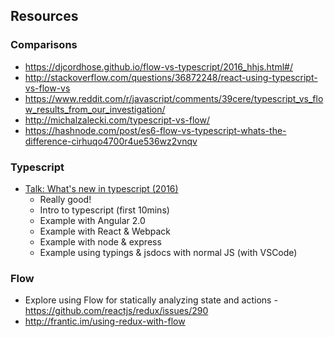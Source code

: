## Resources

### Comparisons

 * https://djcordhose.github.io/flow-vs-typescript/2016_hhjs.html#/
 * http://stackoverflow.com/questions/36872248/react-using-typescript-vs-flow-vs
 * https://www.reddit.com/r/javascript/comments/39cere/typescript_vs_flow_results_from_our_investigation/
 * http://michalzalecki.com/typescript-vs-flow/
 * https://hashnode.com/post/es6-flow-vs-typescript-whats-the-difference-cirhuqo4700r4ue536wz2vnqv

### Typescript

 * [Talk: What's new in typescript (2016)](https://channel9.msdn.com/Events/Build/2016/B881)
   * Really good!
   * Intro to typescript (first 10mins)
   * Example with Angular 2.0
   * Example with React & Webpack
   * Example with node & express
   * Example using typings & jsdocs with normal JS (with VSCode)
 
### Flow

 * Explore using Flow for statically analyzing state and actions - https://github.com/reactjs/redux/issues/290
 * http://frantic.im/using-redux-with-flow
